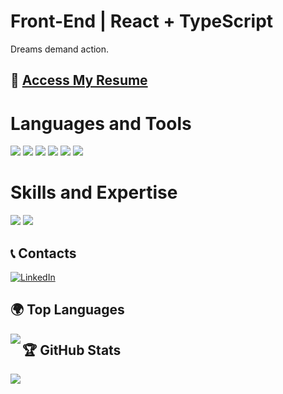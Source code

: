 
# Front-End | React + TypeScript

Dreams demand action.<br/>

## 📄 [Access My Resume](https://docs.google.com/document/d/1v-TCmKmpc7S0uX6qz9FV0k3c0Dei15gSNlOvH0L1H6c/edit?usp=sharing)

<H1>Languages and Tools</H1>
<p>
  <img src="https://img.shields.io/badge/HTML5-E34F26?style=for-the-badge&logo=html5&logoColor=white" />
  <img src="https://img.shields.io/badge/CSS3-1572B6?style=for-the-badge&logo=css3&logoColor=white" />
  <img src="https://img.shields.io/badge/SCSS-CC6699?style=for-the-badge&logo=sass&logoColor=white" />
  <img src="https://img.shields.io/badge/JavaScript-F7DF1E?style=for-the-badge&logo=javascript&logoColor=black" />
  <img src="https://img.shields.io/badge/React-61DAFB?style=for-the-badge&logo=react&logoColor=black" />
  <img src="https://img.shields.io/badge/GitHub-181717?style=for-the-badge&logo=github&logoColor=white" />
</p>

<H1>Skills and Expertise</H1>
<p>
  <img src="https://img.shields.io/badge/REST_API-42A5F5?style=for-the-badge&logo=api&logoColor=white" />
  <img src="https://img.shields.io/badge/Responsive_Design-00C853?style=for-the-badge&logo=design&logoColor=white" />
</p>

## 📞 Contacts
[![LinkedIn](https://img.shields.io/badge/-LinkedIn-0077B5?style=for-the-badge&logo=linkedin&logoColor=white)](https://www.linkedin.com/in/litakk/)

## 🌍 Top Languages
<img align="left" src="https://github-readme-stats.vercel.app/api/top-langs/?username=litakk&layout=compact&theme=dark&hide_border=true" />

## 🏆 GitHub Stats
<img align="left" src="https://github-readme-stats.vercel.app/api?username=litakk&show_icons=true&hide_title=true&count_private=true&hide=prs&theme=radical&hide_border=true" />


